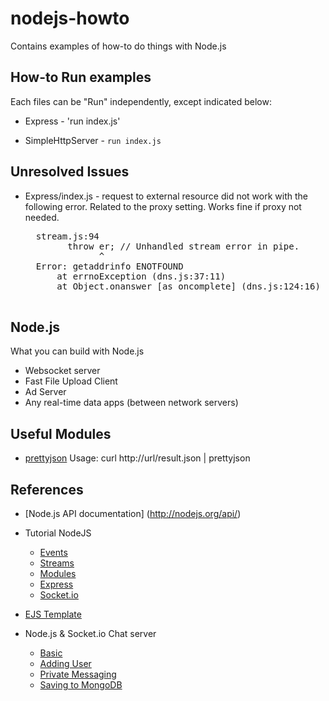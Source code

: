 nodejs-howto
============

Contains examples of how-to do things with Node.js

## How-to Run examples ##

Each files can be "Run" independently, except indicated below:

- Express - 'run index.js'

- SimpleHttpServer - `run index.js`

## Unresolved Issues ##

- Express/index.js - request to external resource did not work with the following error.
    Related to the proxy setting. Works fine if proxy not needed.

    <pre>
    stream.js:94
          throw er; // Unhandled stream error in pipe.
                ^
    Error: getaddrinfo ENOTFOUND
        at errnoException (dns.js:37:11)
        at Object.onanswer [as oncomplete] (dns.js:124:16)
    </pre>

## Node.js ##

What you can build with Node.js
- Websocket server
- Fast File Upload Client
- Ad Server
- Any real-time data apps (between network servers)

## Useful Modules ##

- [prettyjson](https://www.npmjs.org/package/prettyjson)
    Usage: curl http://url/result.json | prettyjson

## References ##

- [Node.js API documentation] (http://nodejs.org/api/)

- Tutorial NodeJS
   - [Events](https://www.youtube.com/watch?v=5foad8PygGM)
   - [Streams](https://www.youtube.com/watch?v=9Ui3DaNO7lE)
   - [Modules](https://www.youtube.com/watch?v=txW0rKTYVK4)
   - [Express](https://www.youtube.com/watch?v=WkJyEBz0PTY)
   - [Socket.io](https://www.youtube.com/watch?v=mtDK4jf4RS0)

- [EJS Template](http://robdodson.me/blog/2012/05/31/how-to-use-ejs-in-express/)

- Node.js & Socket.io Chat server
   - [Basic](https://www.youtube.com/watch?v=pNKNYLv2BpQ)
   - [Adding User](https://www.youtube.com/watch?v=dOSIqJWQkXM)
   - [Private Messaging](https://www.youtube.com/watch?v=k8o8-Q_-Qfk)
   - [Saving to MongoDB](https://www.youtube.com/watch?v=c01OHDUpDMU)